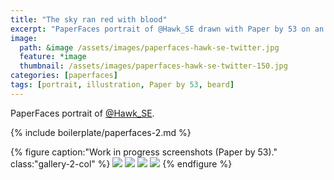 ```yaml
---
title: "The sky ran red with blood"
excerpt: "PaperFaces portrait of @Hawk_SE drawn with Paper by 53 on an iPad."
image: 
  path: &image /assets/images/paperfaces-hawk-se-twitter.jpg 
  feature: *image
  thumbnail: /assets/images/paperfaces-hawk-se-twitter-150.jpg
categories: [paperfaces]
tags: [portrait, illustration, Paper by 53, beard]
---
```


PaperFaces portrait of <a href="https://twitter.com/Hawk_SE">@Hawk_SE</a>.

{% include boilerplate/paperfaces-2.md %}

{% figure caption:"Work in progress screenshots (Paper by 53)." class:"gallery-2-col" %}
[![](/assets/images/paperfaces-hawk-se-process-1-600.jpg)](/assets/images/paperfaces-hawk-se-process-1-lg.jpg)
[![](/assets/images/paperfaces-hawk-se-process-2-600.jpg)](/assets/images/paperfaces-hawk-se-process-2-lg.jpg)
[![](/assets/images/paperfaces-hawk-se-process-3-600.jpg)](/assets/images/paperfaces-hawk-se-process-3-lg.jpg)
[![](/assets/images/paperfaces-hawk-se-process-4-600.jpg)](/assets/images/paperfaces-hawk-se-process-4-lg.jpg)
{% endfigure %}
